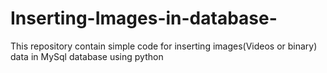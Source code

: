 # Inserting-Images-in-database-
This repository contain simple code for inserting images(Videos or binary) data in MySql database using python 
